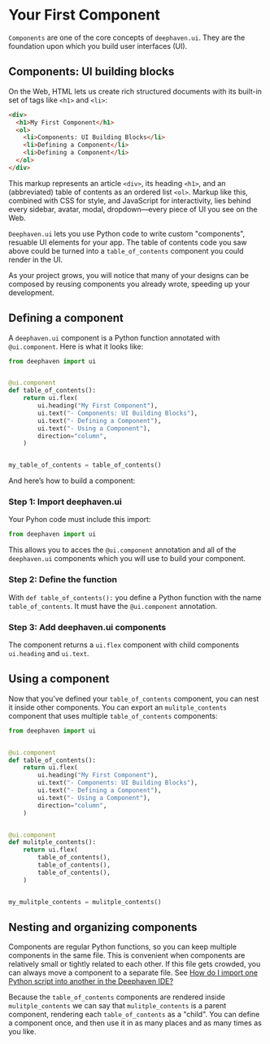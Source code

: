 # Your First Component

`Components` are one of the core concepts of `deephaven.ui`. They are the foundation upon which you build user interfaces (UI).

## Components: UI building blocks

On the Web, HTML lets us create rich structured documents with its built-in set of tags like `<h1>` and `<li>`:

```html
<div>
  <h1>My First Component</h1>
  <ol>
    <li>Components: UI Building Blocks</li>
    <li>Defining a Component</li>
    <li>Defining a Component</li>
  </ol>
</div>
```

This markup represents an article `<div>`, its heading `<h1>`, and an (abbreviated) table of contents as an ordered list `<ol>`. Markup like this, combined with CSS for style, and JavaScript for interactivity, lies behind every sidebar, avatar, modal, dropdown—every piece of UI you see on the Web.

`Deephaven.ui` lets you use Python code to write custom "components", resuable UI elements for your app. The table of contents code you saw above could be turned into a `table_of_contents` component you could render in the UI.

As your project grows, you will notice that many of your designs can be composed by reusing components you already wrote, speeding up your development.

## Defining a component

A `deephaven.ui` component is a Python function annotated with `@ui.component`. Here is what it looks like:

```python
from deephaven import ui


@ui.component
def table_of_contents():
    return ui.flex(
        ui.heading("My First Component"),
        ui.text("- Components: UI Building Blocks"),
        ui.text("- Defining a Component"),
        ui.text("- Using a Component"),
        direction="column",
    )


my_table_of_contents = table_of_contents()
```

And here’s how to build a component:

### Step 1: Import deephaven.ui

Your Pyhon code must include this import:

```python
from deephaven import ui
```

This allows you to acces the `@ui.component` annotation and all of the `deephaven.ui` components which you will use to build your component.

### Step 2: Define the function

With `def table_of_contents():` you define a Python function with the name `table_of_contents`. It must have the `@ui.component` annotation.

### Step 3: Add deephaven.ui components

The component returns a `ui.flex` component with child components `ui.heading` and `ui.text`.

## Using a component

Now that you’ve defined your `table_of_contents` component, you can nest it inside other components. You can export an `mulitple_contents` component that uses multiple `table_of_contents` components:

```python
from deephaven import ui


@ui.component
def table_of_contents():
    return ui.flex(
        ui.heading("My First Component"),
        ui.text("- Components: UI Building Blocks"),
        ui.text("- Defining a Component"),
        ui.text("- Using a Component"),
        direction="column",
    )


@ui.component
def mulitple_contents():
    return ui.flex(
        table_of_contents(),
        table_of_contents(),
        table_of_contents(),
    )


my_mulitple_contents = mulitple_contents()
```

## Nesting and organizing components

Components are regular Python functions, so you can keep multiple components in the same file. This is convenient when components are relatively small or tightly related to each other. If this file gets crowded, you can always move a component to a separate file. See [How do I import one Python script into another in the Deephaven IDE?](/core/docs/reference/community-questions/import-python-script)

Because the `table_of_contents` components are rendered inside `mulitple_contents` we can say that `mulitple_contents` is a parent component, rendering each `table_of_contents` as a "child". You can define a component once, and then use it in as many places and as many times as you like.
